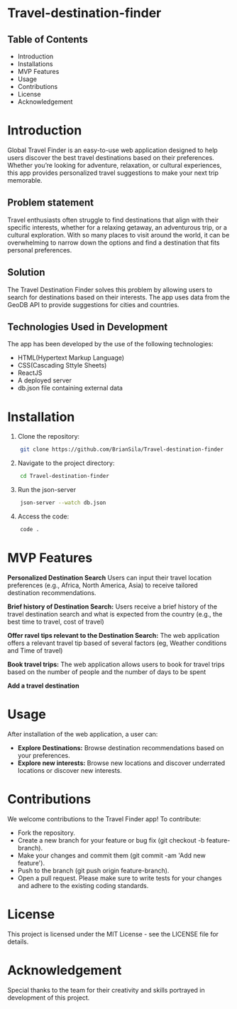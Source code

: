 # Travel-destination-finder

## Table of Contents

* Introduction
* Installations
* MVP Features
* Usage 
* Contributions
* License
* Acknowledgement

# Introduction

Global Travel Finder is an easy-to-use web application designed to help users discover the best travel destinations based on their preferences. Whether you’re looking for adventure, relaxation, or cultural experiences, this app provides personalized travel suggestions to make your next trip memorable.

## Problem statement

Travel enthusiasts often struggle to find destinations that align with their specific interests, whether for a relaxing getaway, an adventurous trip, or a cultural exploration. With so many places to visit around the world, it can be
overwhelming to narrow down the options and find a destination that fits personal preferences.

## Solution

The Travel Destination Finder solves this problem by allowing users to search
for destinations based on their interests. The app uses data from the GeoDB API
to provide suggestions for cities and countries.

## Technologies Used in Development

The app has been developed by the use of the following technologies:
* HTML(Hypertext Markup Language)
* CSS(Cascading Sttyle Sheets)
* ReactJS
* A deployed server 
* db.json file containing external data 

# Installation

1. Clone the repository:
```bash 
    git clone https://github.com/BrianSila/Travel-destination-finder
```

2. Navigate to the project directory:
```bash
    cd Travel-destination-finder
```

3. Run the json-server
```bash
    json-server --watch db.json
```

4. Access the code:
```bash
    code .
```
# MVP Features

**Personalized Destination Search** Users can input their travel location
preferences (e.g., Africa, North America, Asia) to receive tailored destination
recommendations.

**Brief history of Destination Search:** Users receive a brief history of the travel destination search and what is expected from the country (e.g., the best time to travel, cost of travel)

**Offer ravel tips relevant to the Destination Search:** The web application offers a relevant travel tip based of several factors (eg, Weather conditions and Time of travel)

**Book travel trips:** The web application allows users to book for travel trips based on the number of people and the number of days to be spent

**Add a travel destination**

# Usage

After installation of the web application, a user can:
 * **Explore Destinations:** Browse destination recommendations based on your preferences.
 * **Explore new interests:** Browse new locations and discover underrated locations or discover new interests.


# Contributions

We welcome contributions to the Travel Finder app! To contribute:
 * Fork the repository.
 * Create a new branch for your feature or bug fix (git checkout -b    feature-branch).
 * Make your changes and commit them (git commit -am 'Add new feature').
 * Push to the branch (git push origin feature-branch).
 * Open a pull request.
Please make sure to write tests for your changes and adhere to the existing coding standards.

# License

This project is licensed under the MIT License - see the LICENSE file for details.

# Acknowledgement

Special thanks to the team for their creativity and skills portrayed in development of this project.

